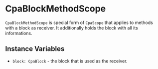 # CpaBlockMethodScope

`CpaBlockMethodScope` is special form of `CpaScope` that applies to methods with
a block as receiver. It additionally holds the block with all its informations.

## Instance Variables

- `block: CpaBlock` - the block that is used as the receiver.
